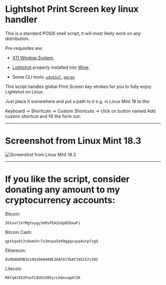 # Lightshot Print Screen key linux handler

This is a standard POSIX shell script, it will most likely work on any distribution.

Pre-requisites are:

- [X11 Window System](https://en.wikipedia.org/wiki/X_Window_System).

- [Lightshot](https://app.prntscr.com/en/wine-lightshot.html) properly installed into [Wine](https://www.winehq.org/).

- Some CLI tools: [`xdotool`](http://manpages.ubuntu.com/manpages/xenial/man1/xdotool.1.html), [`pgrep`](https://linux.die.net/man/1/pgrep)

This script handles global Print Screen key strokes for you to fully enjoy Lightshot on Linux.

Just place it somewhere and put a path to it e.g. in Linux Mint 18 to the:

Keyboard -> Shortcuts -> Custom Shortcuts -> click on button named Add custom shortcut and fill the form out:

----------------------------------------

# Screenshot from Linux Mint 18.3

![Screenshot from Linux Mint 18.3](https://www.vlastimilburian.cz/images/lightshot_print_screen.png)

----------------------------------------

# If you like the script, consider donating any amount to my cryptocurrency accounts:

Bitcoin:
```
3GtoxYJxYMgYxygy3eMsPEAZoUpB5QxwFi
```

Bitcoin Cash:
```
qptkqu6t2s9wmvhrln3mvpa5e99ggqxspq4utpfzg9
```

Ethereum:
```
0x0DAbD9B3e1042840489E36AFA73bAF295157c592
```

Litecoin
```
MAfqAtE82FoefL8UXsX8byrLkQxvagmJ1K
```
